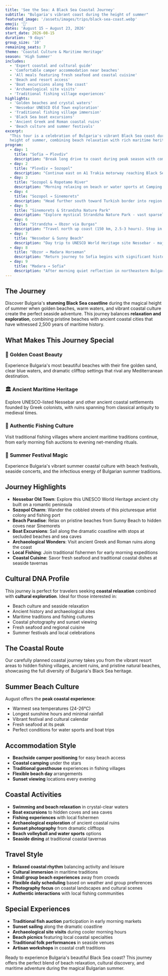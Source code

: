 ```yaml
---
title: 'See the Sea: A Black Sea Coastal Journey'
subtitle: "Bulgaria's vibrant coast during the height of summer"
featured_image: '/assets/images/trips/black-sea-coast.webp'
emoji: '🌊'
dates: 'August 15 – August 23, 2026'
start_date: 2026-08-15
duration: '9 days'
group_size: '10'
remaining_seats: 7
theme: 'Coastal Culture & Maritime Heritage'
season: 'High Summer'
includes:
  - 'Expert coastal and cultural guide'
  - 'Comfortable camper accommodation near beaches'
  - 'All meals featuring fresh seafood and coastal cuisine'
  - 'Beach and resort access'
  - 'Boat excursions along the coast'
  - 'Archaeological site visits'
  - 'Traditional fishing village experiences'
highlights:
  - 'Golden beaches and crystal waters'
  - 'Nessebar UNESCO Old Town exploration'
  - 'Traditional fishing village immersion'
  - 'Black Sea boat excursions'
  - 'Ancient Greek and Roman coastal ruins'
  - 'Beach culture and summer festivals'
excerpt:
  "This tour is a celebration of Bulgaria's vibrant Black Sea coast during the
  height of summer, combining beach relaxation with rich maritime heritage."
program:
  - day: 1
    title: "Sofia → Plovdiv"
    description: "Break long drive to coast during peak season with comfortable journey to Plovdiv on A1 motorway (145 km, 1.5-2 hours). Evening free to explore Plovdiv's lively Old Town or Kapana district, enjoying dinner at excellent restaurants. Overnight: Glamping & Motel Alliance - familiar, reliable transit point."
  - day: 2
    title: "Plovdiv → Sozopol"
    description: "Continue east on A1 Trakia motorway reaching Black Sea coast near Burgas, then south to Sozopol (250 km, 2.5-3 hours). Afternoon exploring ancient Sozopol - charming cobbled streets, traditional wooden houses clinging to rocky peninsula, ancient fortress wall remnants. Unique bohemian charm. Fresh seafood dinner at seaside tavern essential. Overnight: Camping Gradina - popular beachfront campsite."
  - day: 3
    title: "Sozopol & Ropotamo River"
    description: "Morning relaxing on beach or water sports at Camping Gradina. Afternoon short drive to Ropotamo Nature Reserve for tranquil boat trip up river winding through dense jungle-like forests with opportunities spotting turtles and various bird species. Overnight: Camping Gradina."
  - day: 4
    title: "Sozopol → Sinemorets"
    description: "Head further south toward Turkish border into region known for wild beautiful beaches (60 km, 1.5 hours). Destination: Sinemorets village uniquely situated between Veleka River and Black Sea. Explore stunning Veleka Beach where river flows into sea, secluded picturesque Silistar Beach. Overnight: Camping Silistar - favorite Black Sea coast campsite in protected area."
  - day: 5
    title: "Sinemorets & Strandzha Nature Park"
    description: "Explore mystical Strandzha Nature Park - vast sparsely populated area of rolling hills, ancient oak forests rich in unique flora, fauna, Thracian history. Visit traditional Strandzha village like Brashlyan with preserved 18th-century houses, or seek ancient Thracian dolmens hidden in forest. Overnight: Permission-based farm stay near Strandzha."
  - day: 6
    title: "Strandzha → Obzor via Burgas"
    description: "Travel north up coast (150 km, 2.5-3 hours). Stop in Burgas (region's largest city) for pleasant walk through expansive Sea Garden. Continue past Sunny Beach to resort town Obzor. Overnight: Camping Zora - peaceful campsite 5-minute walk from beach, 15-minute walk from town center with pool and restaurant."
  - day: 7
    title: "Nessebar & Sunny Beach"
    description: "Day trip to UNESCO World Heritage site Nessebar - major tour highlight (70 km round trip). Ancient town on rocky peninsula connected by narrow isthmus. Famous for incredible density of medieval churches (40+ in various preservation states) and charming 19th-century houses. Experience contrasting atmosphere of adjacent Sunny Beach - Bulgaria's largest, most bustling resort. Overnight: Camping Zora."
  - day: 8
    title: "Obzor → Madara Horseman"
    description: "Return journey to Sofia begins with significant historical detour inland (160 km, 2.5 hours). Head west toward Shumen visiting two foundational Bulgarian history sites: Pliska ruins (First Bulgarian Empire capital), Madara Rider (unique early medieval rock relief carved into 100-meter cliff, UNESCO World Heritage site). Overnight: Lisi Vrah Campsite - small scenic campsite in forested hills."
  - day: 9
    title: "Madara → Sofia"
    description: "After morning quiet reflection in northeastern Bulgaria hills, final journey leg returning to Sofia via A2 Hemus motorway (380 km, 4 hours). Tour concludes at Aleksander Nevski Cathedral."
---
```


## The Journey

Discover Bulgaria's **stunning Black Sea coastline** during the magical height
of summer when golden beaches, warm waters, and vibrant coastal culture create
the perfect seaside adventure. This journey balances **relaxation and
exploration**, combining pristine beaches with ancient coastal cities that have
witnessed 2,500 years of maritime history.

## What Makes This Journey Special

### 🌊 **Golden Coast Beauty**

Experience Bulgaria's most beautiful beaches with their fine golden sand, clear
blue waters, and dramatic clifftop settings that rival any Mediterranean
destination.

### 🏛️ **Ancient Maritime Heritage**

Explore UNESCO-listed Nessebar and other ancient coastal settlements founded by
Greek colonists, with ruins spanning from classical antiquity to medieval times.

### 🎣 **Authentic Fishing Culture**

Visit traditional fishing villages where ancient maritime traditions continue,
from early morning fish auctions to evening net-mending rituals.

### 🌅 **Summer Festival Magic**

Experience Bulgaria's vibrant summer coastal culture with beach festivals,
seaside concerts, and the infectious energy of Bulgarian summer traditions.

## Journey Highlights

- **Nessebar Old Town**: Explore this UNESCO World Heritage ancient city built
  on a romantic peninsula
- **Sozopol Charm**: Wander the cobbled streets of this picturesque artist
  colony and fishing port
- **Beach Paradise**: Relax on pristine beaches from Sunny Beach to hidden coves
  near Sinemorets
- **Boat Excursions**: Sail along the dramatic coastline with stops at secluded
  beaches and sea caves
- **Archaeological Wonders**: Visit ancient Greek and Roman ruins along the
  coast
- **Local Fishing**: Join traditional fishermen for early morning expeditions
- **Coastal Cuisine**: Savor fresh seafood and traditional coastal dishes at
  seaside tavernas

## Cultural DNA Profile

This journey is perfect for travelers seeking **coastal relaxation** combined
with **cultural exploration**. Ideal for those interested in:

- Beach culture and seaside relaxation
- Ancient history and archaeological sites
- Maritime traditions and fishing cultures
- Coastal photography and sunset viewing
- Fresh seafood and regional cuisine
- Summer festivals and local celebrations

## The Coastal Route

Our carefully planned coastal journey takes you from the vibrant resort areas to
hidden fishing villages, ancient ruins, and pristine natural beaches, showcasing
the full diversity of Bulgaria's Black Sea heritage.

## Summer Beach Culture

August offers the **peak coastal experience**:

- Warmest sea temperatures (24-26°C)
- Longest sunshine hours and minimal rainfall
- Vibrant festival and cultural calendar
- Fresh seafood at its peak
- Perfect conditions for water sports and boat trips

## Accommodation Style

- **Beachside camper positioning** for easy beach access
- **Coastal camping** under the stars
- **Traditional guesthouse** experiences in fishing villages
- **Flexible beach day** arrangements
- **Sunset viewing** locations every evening

## Coastal Activities

- **Swimming and beach relaxation** in crystal-clear waters
- **Boat excursions** to hidden coves and sea caves
- **Fishing experiences** with local fishermen
- **Archaeological exploration** of ancient coastal ruins
- **Sunset photography** from dramatic clifftops
- **Beach volleyball and water sports** options
- **Seaside dining** at traditional coastal tavernas

## Travel Style

- **Relaxed coastal rhythm** balancing activity and leisure
- **Cultural immersion** in maritime traditions
- **Small group beach experiences** away from crowds
- **Flexible daily scheduling** based on weather and group preferences
- **Photography focus** on coastal landscapes and cultural scenes
- **Authentic interactions** with local fishing communities

## Special Experiences

- **Traditional fish auction** participation in early morning markets
- **Sunset sailing** along the dramatic coastline
- **Archaeological site visits** during cooler morning hours
- **Beach picnics** featuring local coastal specialties
- **Traditional folk performances** in seaside venues
- **Artisan workshops** in coastal craft traditions

Ready to experience Bulgaria's beautiful Black Sea coast? This journey offers
the perfect blend of beach relaxation, cultural discovery, and maritime
adventure during the magical Bulgarian summer.

